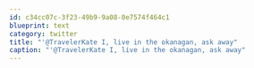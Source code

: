 ```yaml
---
id: c34cc07c-3f23-49b9-9a08-0e7574f464c1
blueprint: text
category: twitter
title: "'@TravelerKate I, live in the okanagan, ask away"
caption: "'@TravelerKate I, live in the okanagan, ask away"
---
```

